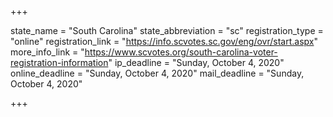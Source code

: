 +++

state_name = "South Carolina"
state_abbreviation = "sc"
registration_type = "online"
registration_link = "https://info.scvotes.sc.gov/eng/ovr/start.aspx"
more_info_link = "https://www.scvotes.org/south-carolina-voter-registration-information"
ip_deadline = "Sunday, October 4, 2020"
online_deadline = "Sunday, October 4, 2020"
mail_deadline = "Sunday, October 4, 2020"

+++